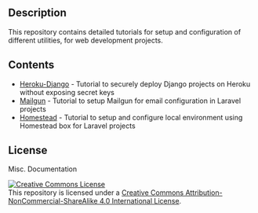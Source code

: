 ## Description 

This repository contains detailed tutorials for setup and configuration of different utilities, for web development projects.

## Contents

* [Heroku-Django](https://github.com/Narahari-Sundaragopalan/myDocs/tree/master/Heroku-Django) - Tutorial to securely deploy Django projects on Heroku without exposing secret keys
* [Mailgun](https://github.com/Narahari-Sundaragopalan/myDocs/tree/master/Laravel-Heroku-Mailgun) - Tutorial to setup Mailgun for email configuration in Laravel projects
* [Homestead](https://github.com/Narahari-Sundaragopalan/myDocs/tree/master/Laravel-Homestead) - Tutorial to setup and configure local environment using Homestead box for Laravel projects

## License
Misc. Documentation

<a rel="license" href="http://creativecommons.org/licenses/by-nc-sa/4.0/"><img alt="Creative Commons License" style="border-width:0" src="https://i.creativecommons.org/l/by-nc-sa/4.0/88x31.png" /></a><br /><span xmlns:dct="http://purl.org/dc/terms/" property="dct:title">This repository</span> is licensed under a <a rel="license" href="http://creativecommons.org/licenses/by-nc-sa/4.0/">Creative Commons Attribution-NonCommercial-ShareAlike 4.0 International License</a>.

